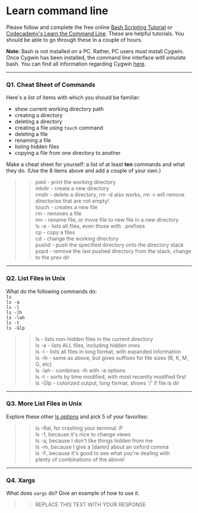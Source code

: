 # Learn command line

Please follow and complete the free online [Bash Scripting Tutorial](https://ryanstutorials.net/bash-scripting-tutorial/) or [Codecademy's Learn the Command Line](https://www.codecademy.com/learn/learn-the-command-line). These are helpful tutorials. You should be able to go through these in a couple of hours.

**Note:** Bash is not installed on a PC. Rather, PC users must install Cygwin. Once Cygwin has been installed, the command line interface witll _emulate_ bash. You can find all information regarding Cygwin [here](https://www.cygwin.com/).

---

### Q1.  Cheat Sheet of Commands  

Here's a list of items with which you should be familiar:  
* show current working directory path
* creating a directory
* deleting a directory
* creating a file using `touch` command
* deleting a file
* renaming a file
* listing hidden files
* copying a file from one directory to another

Make a cheat sheet for yourself: a list of at least **ten** commands and what they do.  (Use the 8 items above and add a couple of your own.)  

> > pwd - print the working directory  
> > mkdir - create a new directory  
> > rmdir - delete a directory, rm -d also works, rm -r will remove directories
> > that are not empty!  
> > touch <filename> - creates a new file  
> > rm - removes a file  
> > mv - rename file, or move file to new file in a new directory   
> > ls -a - lists all files, even those with . prefixes  
> > cp - copy a files  
> > cd - change the working directory  
> > pushd - push the specified directory onto the directory stack  
> > popd - remove the last pushed directory from the stack, change to the prev
> > dir

---

### Q2.  List Files in Unix   

What do the following commands do:  
`ls`  
`ls -a`  
`ls -l`  
`ls -lh`  
`ls -lah`  
`ls -t`  
`ls -Glp`  

> > ls - lists non-hidden files in the current directory  
> > ls -a - lists ALL files, including hidden ones  
> > ls -l - lists all files in long format, with expanded information  
> > ls -lh - same as above, but gives suffixes for file sizes (B, K, M, G, etc)  
> > ls -lah - combines -lh with -a options  
> > ls -t - sorts by time modified, with most recently modified first  
> > ls -Glp - colorized output, long format, shows '/' if file is dir   

---

### Q3.  More List Files in Unix  

Explore these other [ls options](http://www.techonthenet.com/unix/basic/ls.php) and pick 5 of your favorites:

> > ls -Ral, for crashing your terminal :P    
> > ls -1, because it's nice to change views  
> > ls -a, because I don't like things hidden from me  
> > ls -m, because I give a [damn] about an oxford comma  
> > ls -F, because it's good to see what you're dealing with  
> > plenty of combinations of the above!  
---

### Q4.  Xargs   

What does `xargs` do? Give an example of how to use it.

> > REPLACE THIS TEXT WITH YOUR RESPONSE
